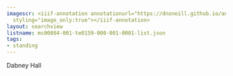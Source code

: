 ```yaml
---
imagescr: <iiif-annotation annotationurl="https://dnoneill.github.io/annotate/annotations/mc00084-001-te0159-000-001-0001-007.json"
  styling="image_only:true"></iiif-annotation>
layout: searchview
listname: mc00084-001-te0159-000-001-0001-list.json
tags:
- standing
---
```

Dabney Hall

